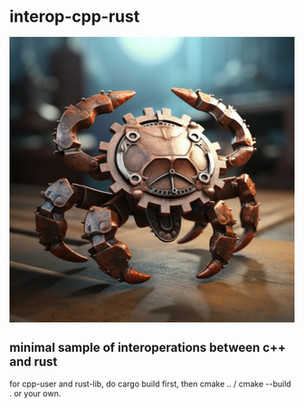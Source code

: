 # interop-cpp-rust
![Rusty Crabbie by Midjourney](rustycrabi.jpg)
## minimal sample of interoperations between c++ and rust

for cpp-user and rust-lib, do cargo build first, then cmake .. / cmake --build . or your own.
